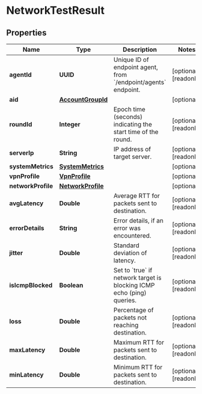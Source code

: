 

# NetworkTestResult


## Properties

| Name | Type | Description | Notes |
|------------ | ------------- | ------------- | -------------|
|**agentId** | **UUID** | Unique ID of endpoint agent, from &#x60;/endpoint/agents&#x60; endpoint. |  [optional] [readonly] |
|**aid** | [**AccountGroupId**](AccountGroupId.md) |  |  [optional] |
|**roundId** | **Integer** | Epoch time (seconds) indicating the start time of the round. |  [optional] [readonly] |
|**serverIp** | **String** | IP address of target server. |  [optional] [readonly] |
|**systemMetrics** | [**SystemMetrics**](SystemMetrics.md) |  |  [optional] |
|**vpnProfile** | [**VpnProfile**](VpnProfile.md) |  |  [optional] |
|**networkProfile** | [**NetworkProfile**](NetworkProfile.md) |  |  [optional] |
|**avgLatency** | **Double** | Average RTT for packets sent to destination. |  [optional] [readonly] |
|**errorDetails** | **String** | Error details, if an error was encountered. |  [optional] [readonly] |
|**jitter** | **Double** | Standard deviation of latency. |  [optional] [readonly] |
|**isIcmpBlocked** | **Boolean** | Set to &#x60;true&#x60; if network target is blocking ICMP echo (ping) queries. |  [optional] [readonly] |
|**loss** | **Double** | Percentage of packets not reaching destination. |  [optional] [readonly] |
|**maxLatency** | **Double** | Maximum RTT for packets sent to destination. |  [optional] [readonly] |
|**minLatency** | **Double** | Minimum RTT for packets sent to destination. |  [optional] [readonly] |




